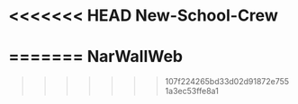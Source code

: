 <<<<<<< HEAD
New-School-Crew
===============
=======
NarWallWeb
==========
>>>>>>> 107f224265bd33d02d91872e7551a3ec53ffe8a1
